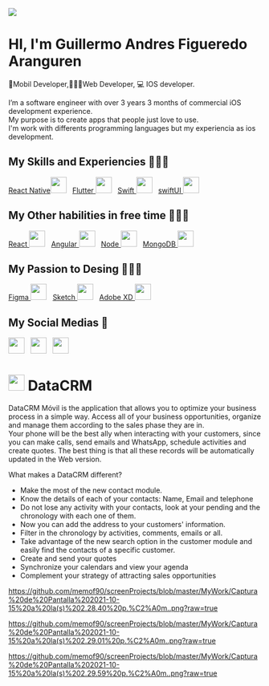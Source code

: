 ![](https://badges.pufler.dev/visits/atrinh0/atrinh0?color=black&logo=github)

# HI, I'm Guillermo Andres Figueredo Aranguren 

📱Mobil Developer,👨🏼‍💻Web Developer, 💻 IOS developer. <br>


I’m a software engineer with over 3 years 3 months of commercial iOS development experience.<br>
My purpose is to create apps that people just love to use.<br>
I'm work with differents programming languages but my experiencia as ios development.<br>

## My Skills and Experiencies 👨🏼‍💻

<a href="https://github.com/memof90/Signal-Clone-ReactNative">React Native<img src="https://img.icons8.com/color/96/000000/react-native.png" width="32"/></a>
&nbsp;
<a href="https://github.com/memof90/Quiz-Flutter-Two"> Flutter <img src="https://img.icons8.com/color/96/000000/flutter.png" width="32"/></a>
&nbsp;
<a href="https://github.com/memof90/MovieApp-Swift-Offline-Online-restApi"> Swift <img src="https://img.icons8.com/color/96/000000/swift.png" width="32"/></a>
&nbsp;
<a href="https://github.com/memof90/Instagram-clone-swift"> swiftUI <img src="https://img.icons8.com/fluency/96/000000/swiftui.png" width="32"/></a>
&nbsp;

## My Other habilities in free time 👨🏼‍💻

<a href="https://bitbucket.org/memof80/confusion-react-app/src/master/"> React <img src="https://img.icons8.com/plasticine/96/000000/react.png" width="32"/></a>
&nbsp;
<a href="https://github.com/memof90/reddit_Clone_Angular11"> Angular <img src="https://img.icons8.com/color/96/000000/angularjs.png" width="32"/></a>
&nbsp;
<a href="https://github.com/memof90/FullStack-App-Node-Express-MongoDB"> Node <img src="https://img.icons8.com/color/96/000000/nodejs.png" width="32"/></a>
&nbsp;
<a href="https://github.com/memof90/FullStack-App-Node-Express-MongoDB"> MongoDB <img src="https://img.icons8.com/color/96/000000/mongodb.png" width="32"/></a>
&nbsp;

## My Passion to Desing 👨🏼‍💻

<a href="https://www.figma.com/file/Zbb43ZGA6rTmHKyP1Ve8Ce/wiframe-walked-dogs-app?node-id=0%3A1"> Figma <img src="https://img.icons8.com/fluency/96/000000/figma.png" width="32"/></a>
&nbsp;
<a href="#"> Sketch <img src="https://img.icons8.com/plasticine/200/000000/sketch.png" width="32"/></a>
&nbsp;
<a href="#"> Adobe XD <img src="https://img.icons8.com/color/96/000000/adobe-xd--v1.png" width="32"/></a>
&nbsp;


## My Social Medias 📲

<a href="https://twitter.com/memof80"><img src="https://img.icons8.com/ios-filled/64/555555/twitter.svg" width="32"/></a>
&nbsp;
<a href="https://www.linkedin.com/in/guillermo-andr%C3%A9s-figueredo-aranguren-814465127"><img src="https://img.icons8.com/ios-filled/64/555555/linkedin.svg" width="32"/></a>
&nbsp;
<a href="https://www.instagram.com/detodounpoquito_code"><img src="https://img.icons8.com/ios-filled/64/555555/instagram.svg" width="32"/></a>
&nbsp;


# <img class="logo" src="https://github.com/memof90/screenProjects/blob/master/MyWork/Captura%20de%20Pantalla%202021-10-15%20a%20la(s)%202.29.01%20p.%C2%A0m..png?raw=true" width="32"> DataCRM 

DataCRM Móvil is the application that allows you to optimize your business process in a simple way. Access all of your business opportunities, organize and manage them according to the sales phase they are in.<br>
Your phone will be the best ally when interacting with your customers, since you can make calls, send emails and WhatsApp, schedule activities and create quotes. The best thing is that all these records will be automatically updated in the Web version.<br>

What makes a DataCRM different?

- Make the most of the new contact module.
- Know the details of each of your contacts: Name, Email and telephone
- Do not lose any activity with your contacts, look at your pending and the chronology with each one of them.
- Now you can add the address to your customers' information.
- Filter in the chronology by activities, comments, emails or all.
- Take advantage of the new search option in the customer module and easily find the contacts of a specific customer.
- Create and send your quotes
- Synchronize your calendars and view your agenda
- Complement your strategy of attracting sales opportunities

https://github.com/memof90/screenProjects/blob/master/MyWork/Captura%20de%20Pantalla%202021-10-15%20a%20la(s)%202.28.40%20p.%C2%A0m..png?raw=true

https://github.com/memof90/screenProjects/blob/master/MyWork/Captura%20de%20Pantalla%202021-10-15%20a%20la(s)%202.29.01%20p.%C2%A0m..png?raw=true

https://github.com/memof90/screenProjects/blob/master/MyWork/Captura%20de%20Pantalla%202021-10-15%20a%20la(s)%202.29.59%20p.%C2%A0m..png?raw=true




